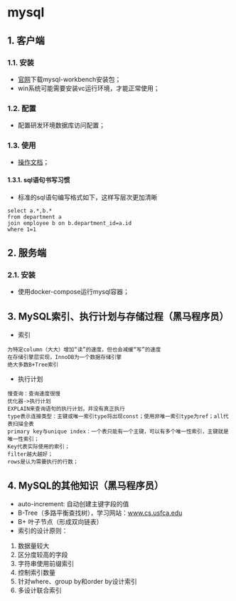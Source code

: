 # mysql

## 1. 客户端

### 1.1. 安装

- [官网](https://dev.mysql.com/downloads/workbench/)下载mysql-workbench安装包；
- win系统可能需要安装vc运行环境，才能正常使用；

### 1.2. 配置

- 配置研发环境数据库访问配置；

### 1.3. 使用

- [操作文档](https://dev.mysql.com/doc/workbench/en/)；

#### 1.3.1. sql语句书写习惯

- 标准的sql语句编写格式如下，这样写层次更加清晰

```shell
select a.*,b.* 
from department a 
join employee b on b.department_id=a.id
where 1=1
```

## 2. 服务端

### 2.1. 安装

- 使用docker-compose运行mysql容器；

## 3. MySQL索引、执行计划与存储过程（黑马程序员）
- 索引  
```
为特定column（大大）增加“读”的速度，但也会减缓“写”的速度
在存储引擎层实现，InnoDB为一个数据存储引擎
绝大多数B+Tree索引 
```
- 执行计划
```
慢查询：查询速度很慢
优化器->执行计划
EXPLAIN来查询语句的执行计划，并没有真正执行  
type表示连接类型：主键或唯一索引type将出现const；使用非唯一索引type为ref；all代表扫描全表
primary key与unique index：一个表只能有一个主键，可以有多个唯一性索引，主键就是唯一性索引；
Key代表实际使用的索引；
filter越大越好；
rows是认为需要执行的行数；
```

## 4. MySQL的其他知识（黑马程序员）
- auto-increment: 自动创建主键字段的值
- B-Tree（多路平衡查找树），学习网站：www.cs.usfca.edu
- B+ 叶子节点（形成双向链表）
- 索引的设计原则：
1. 数据量较大
2. 区分度较高的字段
3. 字符串使用前缀索引
4. 控制索引数量
5. 针对where、group by和order by设计索引
6. 多设计联合索引